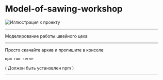 # Model-of-sawing-workshop
![Иллюстрация к проекту](https://github.com/justficks/Model-of-sawing-workshop/raw/master/modelofsawingworkshop/public/main.PNG)
***
Моделирование работы швейного цеха
***
Просто скачайте архив и пропишите в консоле
```js
npm run serve
```
( Должен быть установлен npm )
***


